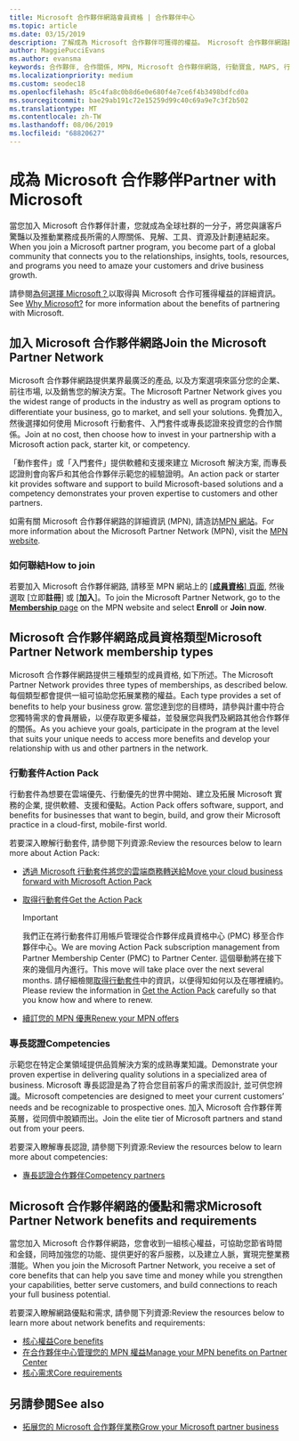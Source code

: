 ```yaml
---
title: Microsoft 合作夥伴網路會員資格 | 合作夥伴中心
ms.topic: article
ms.date: 03/15/2019
description: 了解成為 Microsoft 合作夥伴可獲得的權益。 Microsoft 合作夥伴網路提供業界最廣泛的產品, 以及方案選項來區分您的企業、前往市場, 以及銷售您的解決方案。
author: MaggiePucciEvans
ms.author: evansma
keywords: 合作夥伴, 合作關係, MPN, Microsoft 合作夥伴網路, 行動寶盒, MAPS, 行動寶盒訂閱, 權益, MPN 權益, 會員資格, 銀級, 金級, 專長認證
ms.localizationpriority: medium
ms.custom: seodec18
ms.openlocfilehash: 85c4fa8c0b8d6e0e680f4e7ce6f4b3498bdfcd0a
ms.sourcegitcommit: bae29ab191c72e15259d99c40c69a9e7c3f2b502
ms.translationtype: MT
ms.contentlocale: zh-TW
ms.lasthandoff: 08/06/2019
ms.locfileid: "68820627"
---
```

# <a name="partner-with-microsoft"></a><span data-ttu-id="a2c6d-105">成為 Microsoft 合作夥伴</span><span class="sxs-lookup"><span data-stu-id="a2c6d-105">Partner with Microsoft</span></span>

<span data-ttu-id="a2c6d-106">當您加入 Microsoft 合作夥伴計畫，您就成為全球社群的一分子，將您與讓客戶驚豔以及推動業務成長所需的人際關係、見解、工具、資源及計劃連結起來。</span><span class="sxs-lookup"><span data-stu-id="a2c6d-106">When you join a Microsoft partner program, you become part of a global community that connects you to the relationships, insights, tools, resources, and programs you need to amaze your customers and drive business growth.</span></span>

<span data-ttu-id="a2c6d-107">請參閱[為何選擇 Microsoft？](https://partner.microsoft.com/business-opportunities/why-microsoft)以取得與 Microsoft 合作可獲得權益的詳細資訊。</span><span class="sxs-lookup"><span data-stu-id="a2c6d-107">See [Why Microsoft?](https://partner.microsoft.com/business-opportunities/why-microsoft) for more information about the benefits of partnering with Microsoft.</span></span> 

## <a name="join-the-microsoft-partner-network"></a><span data-ttu-id="a2c6d-108">加入 Microsoft 合作夥伴網路</span><span class="sxs-lookup"><span data-stu-id="a2c6d-108">Join the Microsoft Partner Network</span></span>

<!-- 12/5/18 The content below was copied and pasted directly from the Membership page of the MPN site (https://partner.microsoft.com/membership)-->

<span data-ttu-id="a2c6d-109">Microsoft 合作夥伴網路提供業界最廣泛的產品, 以及方案選項來區分您的企業、前往市場, 以及銷售您的解決方案。</span><span class="sxs-lookup"><span data-stu-id="a2c6d-109">The Microsoft Partner Network gives you the widest range of products in the industry as well as program options to differentiate your business, go to market, and sell your solutions.</span></span> <span data-ttu-id="a2c6d-110">免費加入, 然後選擇如何使用 Microsoft 行動套件、入門套件或專長認證來投資您的合作關係。</span><span class="sxs-lookup"><span data-stu-id="a2c6d-110">Join at no cost, then choose how to invest in your partnership with a Microsoft action pack, starter kit, or competency.</span></span>

<span data-ttu-id="a2c6d-111">「動作套件」或「入門套件」提供軟體和支援來建立 Microsoft 解決方案, 而專長認證則會向客戶和其他合作夥伴示範您的經驗證明。</span><span class="sxs-lookup"><span data-stu-id="a2c6d-111">An action pack or starter kit provides software and support to build Microsoft-based solutions and a competency demonstrates your proven expertise to customers and other partners.</span></span>

<span data-ttu-id="a2c6d-112">如需有關 Microsoft 合作夥伴網路的詳細資訊 (MPN), 請造訪[MPN 網站](https://partner.microsoft.com/commercial)。</span><span class="sxs-lookup"><span data-stu-id="a2c6d-112">For more information about the Microsoft Partner Network (MPN), visit the [MPN website](https://partner.microsoft.com/commercial).</span></span>

### <a name="how-to-join"></a><span data-ttu-id="a2c6d-113">如何聯結</span><span class="sxs-lookup"><span data-stu-id="a2c6d-113">How to join</span></span>

<span data-ttu-id="a2c6d-114">若要加入 Microsoft 合作夥伴網路, 請移至 MPN 網站上的 [ [**成員資格**] 頁面](https://partner.microsoft.com/membership), 然後選取 [立即**註冊**] 或 [**加入**]。</span><span class="sxs-lookup"><span data-stu-id="a2c6d-114">To join the Microsoft Partner Network, go to the [**Membership** page](https://partner.microsoft.com/membership) on the MPN website and select **Enroll** or **Join now**.</span></span>

## <a name="microsoft-partner-network-membership-types"></a><span data-ttu-id="a2c6d-115">Microsoft 合作夥伴網路成員資格類型</span><span class="sxs-lookup"><span data-stu-id="a2c6d-115">Microsoft Partner Network membership types</span></span>

<!-- 12/5/18 The content below was copied and pasted directly from the Membership pages of the MPN site (https://partner.microsoft.com/membership)-->

<span data-ttu-id="a2c6d-116">Microsoft 合作夥伴網路提供三種類型的成員資格, 如下所述。</span><span class="sxs-lookup"><span data-stu-id="a2c6d-116">The Microsoft Partner Network provides three types of memberships, as described below.</span></span> <span data-ttu-id="a2c6d-117">每個類型都會提供一組可協助您拓展業務的權益。</span><span class="sxs-lookup"><span data-stu-id="a2c6d-117">Each type provides a set of benefits to help your business grow.</span></span> <span data-ttu-id="a2c6d-118">當您達到您的目標時，請參與計畫中符合您獨特需求的會員層級，以便存取更多權益，並發展您與我們及網路其他合作夥伴的關係。</span><span class="sxs-lookup"><span data-stu-id="a2c6d-118">As you achieve your goals, participate in the program at the level that suits your unique needs to access more benefits and develop your relationship with us and other partners in the network.</span></span>

### <a name="action-pack"></a><span data-ttu-id="a2c6d-119">行動套件</span><span class="sxs-lookup"><span data-stu-id="a2c6d-119">Action Pack</span></span>

<span data-ttu-id="a2c6d-120">行動套件為想要在雲端優先、行動優先的世界中開始、建立及拓展 Microsoft 實務的企業, 提供軟體、支援和優點。</span><span class="sxs-lookup"><span data-stu-id="a2c6d-120">Action Pack offers software, support, and benefits for businesses that want to begin, build, and grow their Microsoft practice in a cloud-first, mobile-first world.</span></span> 

<span data-ttu-id="a2c6d-121">若要深入瞭解行動套件, 請參閱下列資源:</span><span class="sxs-lookup"><span data-stu-id="a2c6d-121">Review the resources below to learn more about Action Pack:</span></span>

- [<span data-ttu-id="a2c6d-122">透過 Microsoft 行動套件將您的雲端商務轉送給</span><span class="sxs-lookup"><span data-stu-id="a2c6d-122">Move your cloud business forward with Microsoft Action Pack</span></span>](https://partner.microsoft.com/membership/action-pack)
- [<span data-ttu-id="a2c6d-123">取得行動套件</span><span class="sxs-lookup"><span data-stu-id="a2c6d-123">Get the Action Pack</span></span>](mpn-get-action-pack.md)
  
    >[!IMPORTANT]
    ><span data-ttu-id="a2c6d-124">我們正在將行動套件訂用帳戶管理從合作夥伴成員資格中心 (PMC) 移至合作夥伴中心。</span><span class="sxs-lookup"><span data-stu-id="a2c6d-124">We are moving Action Pack subscription management from Partner Membership Center (PMC) to Partner Center.</span></span> <span data-ttu-id="a2c6d-125">這個舉動將在接下來的幾個月內進行。</span><span class="sxs-lookup"><span data-stu-id="a2c6d-125">This move will take place over the next several months.</span></span> <span data-ttu-id="a2c6d-126">請仔細檢閱[取得行動套件](mpn-get-action-pack.md)中的資訊，以便得知如何以及在哪裡續約。</span><span class="sxs-lookup"><span data-stu-id="a2c6d-126">Please review the information in [Get the Action Pack](mpn-get-action-pack.md) carefully so that you know how and where to renew.</span></span>  

- [<span data-ttu-id="a2c6d-127">續訂您的 MPN 優惠</span><span class="sxs-lookup"><span data-stu-id="a2c6d-127">Renew your MPN offers</span></span>](renew-mpn-offers.md)

### <a name="competencies"></a><span data-ttu-id="a2c6d-128">專長認證</span><span class="sxs-lookup"><span data-stu-id="a2c6d-128">Competencies</span></span>

<span data-ttu-id="a2c6d-129">示範您在特定企業領域提供品質解決方案的成熟專業知識。</span><span class="sxs-lookup"><span data-stu-id="a2c6d-129">Demonstrate your proven expertise in delivering quality solutions in a specialized area of business.</span></span> <span data-ttu-id="a2c6d-130">Microsoft 專長認證是為了符合您目前客戶的需求而設計, 並可供您辨識。</span><span class="sxs-lookup"><span data-stu-id="a2c6d-130">Microsoft competencies are designed to meet your current customers’ needs and be recognizable to prospective ones.</span></span> <span data-ttu-id="a2c6d-131">加入 Microsoft 合作夥伴菁英層，從同儕中脫穎而出。</span><span class="sxs-lookup"><span data-stu-id="a2c6d-131">Join the elite tier of Microsoft partners and stand out from your peers.</span></span>

<span data-ttu-id="a2c6d-132">若要深入瞭解專長認證, 請參閱下列資源:</span><span class="sxs-lookup"><span data-stu-id="a2c6d-132">Review the resources below to learn more about competencies:</span></span>

- [<span data-ttu-id="a2c6d-133">專長認證合作夥伴</span><span class="sxs-lookup"><span data-stu-id="a2c6d-133">Competency partners</span></span>](https://partner.microsoft.com/membership/competencies)

## <a name="microsoft-partner-network-benefits-and-requirements"></a><span data-ttu-id="a2c6d-134">Microsoft 合作夥伴網路的優點和需求</span><span class="sxs-lookup"><span data-stu-id="a2c6d-134">Microsoft Partner Network benefits and requirements</span></span>

<span data-ttu-id="a2c6d-135">當您加入 Microsoft 合作夥伴網路，您會收到一組核心權益，可協助您節省時間和金錢，同時加強您的功能、提供更好的客戶服務，以及建立人脈，實現完整業務潛能。</span><span class="sxs-lookup"><span data-stu-id="a2c6d-135">When you join the Microsoft Partner Network, you receive a set of core benefits that can help you save time and money while you strengthen your capabilities, better serve customers, and build connections to reach your full business potential.</span></span>

<span data-ttu-id="a2c6d-136">若要深入瞭解網路優點和需求, 請參閱下列資源:</span><span class="sxs-lookup"><span data-stu-id="a2c6d-136">Review the resources below to learn more about network benefits and requirements:</span></span>

- [<span data-ttu-id="a2c6d-137">核心權益</span><span class="sxs-lookup"><span data-stu-id="a2c6d-137">Core benefits</span></span>](https://partner.microsoft.com/membership/core-benefits#simple-tab-content-1)
- [<span data-ttu-id="a2c6d-138">在合作夥伴中心管理您的 MPN 權益</span><span class="sxs-lookup"><span data-stu-id="a2c6d-138">Manage your MPN benefits on Partner Center</span></span>](manage-your-partner-network-benefits.md)
- [<span data-ttu-id="a2c6d-139">核心需求</span><span class="sxs-lookup"><span data-stu-id="a2c6d-139">Core requirements</span></span>](https://partner.microsoft.com/membership/core-benefits#simple-tab-content-2)

## <a name="see-also"></a><span data-ttu-id="a2c6d-140">另請參閱</span><span class="sxs-lookup"><span data-stu-id="a2c6d-140">See also</span></span>
- [<span data-ttu-id="a2c6d-141">拓展您的 Microsoft 合作夥伴業務</span><span class="sxs-lookup"><span data-stu-id="a2c6d-141">Grow your Microsoft partner business</span></span>](grow-your-business.md)
